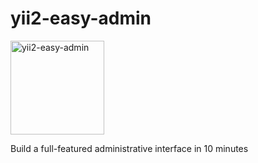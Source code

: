 # yii2-easy-admin

<img src="http://p8zgoiifd.bkt.clouddn.com/logo-easy-admin-20180522.png" alt="yii2-easy-admin" width="150" height="150"/>

Build a full-featured administrative interface in 10 minutes
